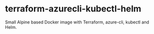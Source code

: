 # terraform-azurecli-kubectl-helm
Small Alpine based Docker image with Terraform, azure-cli, kubectl and Helm.
